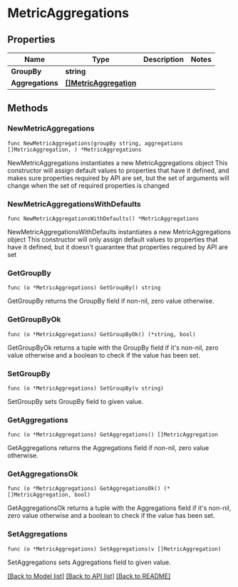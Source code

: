 # MetricAggregations

## Properties

Name | Type | Description | Notes
------------ | ------------- | ------------- | -------------
**GroupBy** | **string** |  | 
**Aggregations** | [**[]MetricAggregation**](MetricAggregation.md) |  | 

## Methods

### NewMetricAggregations

`func NewMetricAggregations(groupBy string, aggregations []MetricAggregation, ) *MetricAggregations`

NewMetricAggregations instantiates a new MetricAggregations object
This constructor will assign default values to properties that have it defined,
and makes sure properties required by API are set, but the set of arguments
will change when the set of required properties is changed

### NewMetricAggregationsWithDefaults

`func NewMetricAggregationsWithDefaults() *MetricAggregations`

NewMetricAggregationsWithDefaults instantiates a new MetricAggregations object
This constructor will only assign default values to properties that have it defined,
but it doesn't guarantee that properties required by API are set

### GetGroupBy

`func (o *MetricAggregations) GetGroupBy() string`

GetGroupBy returns the GroupBy field if non-nil, zero value otherwise.

### GetGroupByOk

`func (o *MetricAggregations) GetGroupByOk() (*string, bool)`

GetGroupByOk returns a tuple with the GroupBy field if it's non-nil, zero value otherwise
and a boolean to check if the value has been set.

### SetGroupBy

`func (o *MetricAggregations) SetGroupBy(v string)`

SetGroupBy sets GroupBy field to given value.


### GetAggregations

`func (o *MetricAggregations) GetAggregations() []MetricAggregation`

GetAggregations returns the Aggregations field if non-nil, zero value otherwise.

### GetAggregationsOk

`func (o *MetricAggregations) GetAggregationsOk() (*[]MetricAggregation, bool)`

GetAggregationsOk returns a tuple with the Aggregations field if it's non-nil, zero value otherwise
and a boolean to check if the value has been set.

### SetAggregations

`func (o *MetricAggregations) SetAggregations(v []MetricAggregation)`

SetAggregations sets Aggregations field to given value.



[[Back to Model list]](../README.md#documentation-for-models) [[Back to API list]](../README.md#documentation-for-api-endpoints) [[Back to README]](../README.md)



